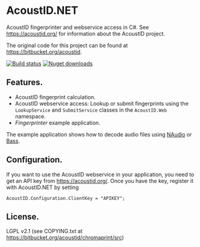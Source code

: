 AcoustID.NET
============

AcoustID fingerprinter and webservice access in C#. See https://acoustid.org/ for information about the AcoustID project.

The original code for this project can be found at https://bitbucket.org/acoustid.

[![Build status](https://ci.appveyor.com/api/projects/status/acmm1n366k8erqnj?svg=true)](https://ci.appveyor.com/project/wo80/acoustid-net)
[![Nuget downloads](http://wo80.bplaced.net/php/badges/nuget-dt-acoustid-net.svg)](https://www.nuget.org/packages/AcoustID.NET)

## Features.
* AcoustID fingerprint calculation.
* AcoustID webservice access:
  Lookup or submit fingerprints using the ```LookupService``` and ```SubmitService``` classes in the ```AcoustID.Web``` namespace.
* *Fingerprinter* example application.

The example application shows how to decode audio files using [NAudio](https://github.com/naudio/NAudio) or [Bass](http://www.un4seen.com/bass.html).

## Configuration.
If you want to use the AcoustID webservice in your application, you need to get an API key from https://acoustid.org/. Once you have the key, register it with AcoustID.NET by setting
```
AcoustID.Configuration.ClientKey = "APIKEY";
```

## License.

LGPL v2.1 (see COPYING.txt at https://bitbucket.org/acoustid/chromaprint/src)
